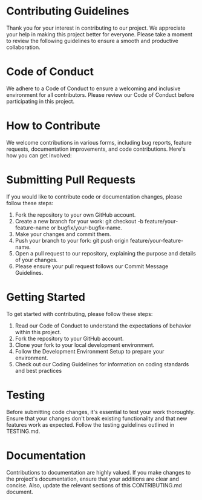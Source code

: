 # Contributing Guidelines

Thank you for your interest in contributing to our project. We appreciate your help in making this project better for everyone. Please take a moment to review the following guidelines to ensure a smooth and productive collaboration.

# Code of Conduct
We adhere to a Code of Conduct to ensure a welcoming and inclusive environment for all contributors. Please review our Code of Conduct before participating in this project.

# How to Contribute
We welcome contributions in various forms, including bug reports, feature requests, documentation improvements, and code contributions. Here's how you can get involved:

# Submitting Pull Requests

If you would like to contribute code or documentation changes, please follow these steps:

1. Fork the repository to your own GitHub account.
2. Create a new branch for your work: git checkout -b feature/your-feature-name or bugfix/your-bugfix-name.
3. Make your changes and commit them.
4. Push your branch to your fork: git push origin feature/your-feature-name.
5. Open a pull request to our repository, explaining the purpose and details of your changes.
6. Please ensure your pull request follows our Commit Message Guidelines.

# Getting Started
To get started with contributing, please follow these steps:

1. Read our Code of Conduct to understand the expectations of behavior within this project.
2. Fork the repository to your GitHub account.
3. Clone your fork to your local development environment.
4. Follow the Development Environment Setup to prepare your environment.
5. Check out our Coding Guidelines for information on coding standards and best practices

# Testing
Before submitting code changes, it's essential to test your work thoroughly. Ensure that your changes don't break existing functionality and that new features work as expected. Follow the testing guidelines outlined in TESTING.md.

# Documentation
Contributions to documentation are highly valued. If you make changes to the project's documentation, ensure that your additions are clear and concise. Also, update the relevant sections of this CONTRIBUTING.md document.

